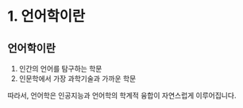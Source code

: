 # 1. 언어학이란

## 언어학이란 

1. 인간의 언어를 탐구하는 학문
2. 인문학에서 가장 과학기술과 가까운 학문

따라서, 언어학은 인공지능과 언어학의 학계적 융합이 자연스럽게 이루어집니다.

